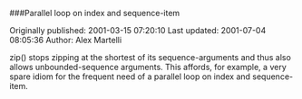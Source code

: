 ###Parallel loop on index and sequence-item

Originally published: 2001-03-15 07:20:10
Last updated: 2001-07-04 08:05:36
Author: Alex Martelli

zip() stops zipping at the shortest of its sequence-arguments and thus also allows unbounded-sequence arguments.  This affords, for example, a very spare idiom for the frequent need of a parallel loop on index and sequence-item.